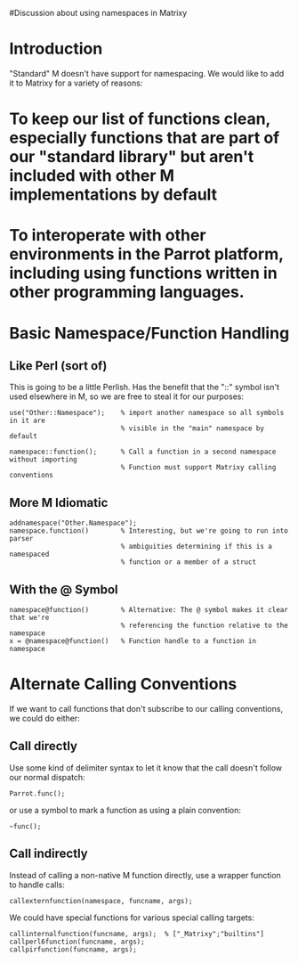 #Discussion about using namespaces in Matrixy

# Introduction #

"Standard" M doesn't have support for namespacing. We would like to add it to Matrixy for a variety of reasons:

# To keep our list of functions clean, especially functions that are part of our "standard library" but aren't included with other M implementations by default
# To interoperate with other environments in the Parrot platform, including using functions written in other programming languages.

# Basic Namespace/Function Handling #

## Like Perl (sort of) ##

This is going to be a little Perlish. Has the benefit that the "::" symbol isn't used elsewhere in M, so we are free to steal it for our purposes:

```
use("Other::Namespace");    % import another namespace so all symbols in it are
                            % visible in the "main" namespace by default

namespace::function();      % Call a function in a second namespace without importing
                            % Function must support Matrixy calling conventions

```

## More M Idiomatic ##

```
addnamespace("Other.Namespace");
namespace.function()        % Interesting, but we're going to run into parser
                            % ambiguities determining if this is a namespaced
                            % function or a member of a struct
```

## With the @ Symbol ##

```
namespace@function()        % Alternative: The @ symbol makes it clear that we're
                            % referencing the function relative to the namespace
x = @namespace@function()   % Function handle to a function in namespace
```

# Alternate Calling Conventions #

If we want to call functions that don't subscribe to our calling conventions, we could do either:

## Call directly ##

Use some kind of delimiter syntax to let it know that the call doesn't follow our normal dispatch:

```
Parrot.func();
```

or use a symbol to mark a function as using a plain convention:

```
~func();
```

## Call indirectly ##

Instead of calling a non-native M function directly, use a wrapper function to handle calls:

```
callexternfunction(namespace, funcname, args);
```

We could have special functions for various special calling targets:

```
callinternalfunction(funcname, args);  % ["_Matrixy";"builtins"]
callperl6function(funcname, args);
callpirfunction(funcname, args);
```